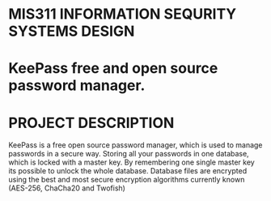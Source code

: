    # MIS311 INFORMATION SEQURITY SYSTEMS DESIGN
# KeePass free and open source password manager.


#  PROJECT DESCRIPTION
KeePass is a free open source password manager, which is used to manage passwords in a secure way. Storing all your passwords in one database, which is locked with a master key. By remembering one single master key its possible  to unlock the whole database. Database files are encrypted using the best and most secure encryption algorithms currently known (AES-256, ChaCha20 and Twofish)
